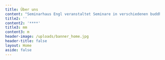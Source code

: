 ```yaml
---
title: Über uns
content: "Seminarhaus Engl veranstaltet Seminare in verschiedenen buddhistischen Traditionen, die den Menschen die Möglichkeit geben, die Lehre des Buddha vom Leiden und seinen Ursachen sowie vom Weg zur Beendigung des Leidens kennen zu lernen und zu vertiefen. Es bietet die Möglichkeit, in Ruhe und Abgeschiedenheit Herz und Geist in der Meditation zu erforschen und zu schulen.\n\nWir möchten, dass das Seminarhaus Engl ein Ort ist, an dem sich die Menschen der Praxis widmen können und sich sicher und aufgehoben fühlen, um Veränderung und Entwicklung geschehen zu lassen.\n\nZugleich soll Seminarhaus Engl als Ort der Übung, der Einkehr und intensiven Begegnung nicht nur eine Insel sein, sondern auch eine Brücke zu einem sinnerfüllten Leben in unserer Zeit und Gesellschaft.\n\nDas Haus liegt in einer niederbayrischen Hügellandschaft, umgeben von Wald und Feldern.\n\n**Team**\n\nIm Augenblick arbeiten im Seminarhaus Engl\_ Christine, Marlies, Jürgen, Moni, Denis und Piet."
title2: ''
content2: '****'
title3: mm
content3: m
header-image: /uploads/banner_home.jpg
header-title: false
layout: Home
aside: false
---
```



